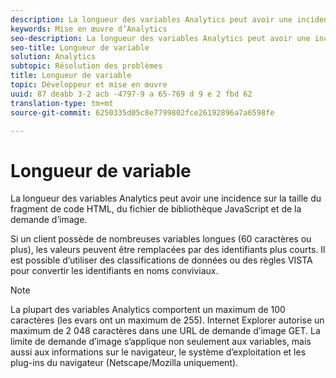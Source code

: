 ```yaml
---
description: La longueur des variables Analytics peut avoir une incidence sur la taille du fragment de code HTML, du fichier de bibliothèque JavaScript et de la demande d’image.
keywords: Mise en œuvre d’Analytics
seo-description: La longueur des variables Analytics peut avoir une incidence sur la taille du fragment de code HTML, du fichier de bibliothèque JavaScript et de la demande d’image.
seo-title: Longueur de variable
solution: Analytics
subtopic: Résolution des problèmes
title: Longueur de variable
topic: Développeur et mise en œuvre
uuid: 87 deabb 3-2 acb -4797-9 a 65-769 d 9 e 2 fbd 62
translation-type: tm+mt
source-git-commit: 6250335d05c8e7799802fce26192896a7a6598fe

---
```



# Longueur de variable

La longueur des variables Analytics peut avoir une incidence sur la taille du fragment de code HTML, du fichier de bibliothèque JavaScript et de la demande d’image.

Si un client possède de nombreuses variables longues (60 caractères ou plus), les valeurs peuvent être remplacées par des identifiants plus courts. Il est possible d’utiliser des classifications de données ou des règles VISTA pour convertir les identifiants en noms conviviaux.

>[!NOTE]
>
>La plupart des variables Analytics comportent un maximum de 100 caractères (les evars ont un maximum de 255). Internet Explorer autorise un maximum de 2 048 caractères dans une URL de demande d’image GET. La limite de demande d’image s’applique non seulement aux variables, mais aussi aux informations sur le navigateur, le système d’exploitation et les plug-ins du navigateur (Netscape/Mozilla uniquement).

